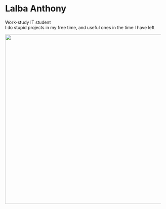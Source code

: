# Lalba Anthony

<p>Work-study IT student<br>
I do stupid projects in my free time, and useful ones in the time I have left</p>

<!-- https://www.youtube.com/watch?v=dQw4w9WgXcQ -->

<img src="https://github-readme-stats.vercel.app/api?username=LalbaAnthony" width="550" />
